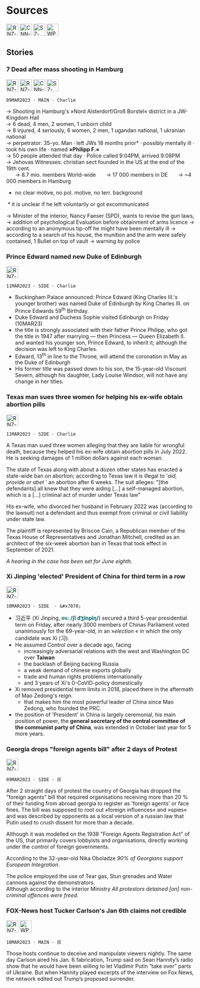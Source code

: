 # Sources 

<a href="https://rnz.co.nz"><img alt="RNZ-LOGO" height=32 src="https://www.rnz.co.nz/x/logos/print-logo-e815817f490d34c4d85038fdc7fafdb48969c05330ce4db18c7e535f64aa9b52.png"></img></a>
<a href="https://cnn.com"><img alt="CNN-LOGO" height=32 src="https://edition.cnn.com/media/sites/cnn/favicon.ico"></img></a>
<a href="https://sueddeutsche.de"><img alt=" SZ-LOGO" height=32 src="https://www.sueddeutsche.de/assets/img/apple-touch-icon.png"></img></a>
<a href="https://washingtonpost.com"><img alt=" WP-LOGO" height=32 src="https://www.washingtonpost.com/favicon.svg"></img></a>

## Stories

### 7 Dead after mass shooting in Hamburg

<a href="https://www.rnz.co.nz/news/world/485745/toll-at-seven-dead-after-germany-shooting-targeted-jehovah-s-witness-hall"><img alt="RNZ-LOGO" height=32 src="https://www.rnz.co.nz/x/logos/print-logo-e815817f490d34c4d85038fdc7fafdb48969c05330ce4db18c7e535f64aa9b52.png"></img></a>
<a href="https://www.rnz.co.nz/news/world/485684/several-killed-in-shooting-in-german-city-of-hamburg"><img alt="RNZ-LOGO" height=32 src="https://www.rnz.co.nz/x/logos/print-logo-e815817f490d34c4d85038fdc7fafdb48969c05330ce4db18c7e535f64aa9b52.png"></img></a>
<a href="https://edition.cnn.com/2023/03/10/europe/hamburg-germany-shooting-intl/index.html"><img alt="CNN-LOGO" height=32 src="https://edition.cnn.com/media/sites/cnn/favicon.ico"></img></a>
<a href="https://www.sueddeutsche.de/panorama/amoklauf-hamburg-waffenrecht-innenministerium-1.5766975"><img alt=" SZ-LOGO" height=32 src="https://www.sueddeutsche.de/assets/img/apple-touch-icon.png"></img></a>

``09MAR2023 · MAIN · Charlie``

→ Shooting in Hamburg's &raquo;Nord Alsterdorf/Groß Borstel&laquo; district in a JW-Kingdom Hall   
→ 6 dead, 4 men, 2 women, 1 unborn child  
→ 8 injured, 4 seriously, 6 women, 2 men, 1 ugandan national, 1 ukranian national  
→ perpetrator: 35-yo. Man · left JWs 18 months prior* · possibly mentally ill · took his own life · named **&raquo;Philipp F.&laquo;**   
→ 50 people attended that day · Police called 9:04PM, arrived 9:08PM   
→ Jehovas Witnesses: christian sect founded in the US at the end of the 19th cent.  
&nbsp; &nbsp; &nbsp; → 8.7 mio. members World-wide
&nbsp; &nbsp; &nbsp; → 17 000 members in DE 
&nbsp; &nbsp; &nbsp; → ~4 000 members in Hamburg

- no clear motive, no pol. motive, no terr. background

&nbsp;* it is unclear if he left voluntarily or got excommunicated

→ Minister of the interior, Nancy Faeser (SPD), wants to revise the gun laws,
  → addition of psychological Evaluation before obtainment of arms licence
  → according to an anonymous tip-off he might have been mentally ill
  → according to a search of his house, the munition and the arm were safely contained, 1 Bullet on top of vault → warning by police


### Prince Edward named new Duke of Edinburgh

<a href="https://www.rnz.co.nz/news/world/485747/prince-edward-named-new-duke-of-edinburgh"><img alt="RNZ-LOGO" height=32 src="https://www.rnz.co.nz/x/logos/print-logo-e815817f490d34c4d85038fdc7fafdb48969c05330ce4db18c7e535f64aa9b52.png"></img></a>

``11MAR2023 · SIDE · Charlie``

- Buckingham Palace announced: Prince Edward (King Charles III.'s younger brother) was named Duke of Edinburgh by King Charles III. on Prince Edwards 59<sup>th</sup> Birthday.
- Duke Edward and Duchess Sophie visited Edinburgh on Friday (10MAR23) 
- the title is strongly associated with their father Prince Philipp, who got the title in 1947 after marrying — then Princess — Queen Elizabeth II. and wanted his younger son, Prince Edward, to inherit it; although the decision was left to King Charles.
- Edward, 13<sup>th</sup> in line to the Throne, will attend the coronation in May as the Duke of Edinburgh
- His former title was passed down to his son, the 15-year-old Viscount Severn, although his daughter, Lady Louise Windsor, will not have any change in her titles.

### Texas man sues three women for helping his ex-wife obtain abortion pills

<a href="https://www.rnz.co.nz/news/world/485864/texas-man-sues-three-women-for-helping-his-ex-wife-obtain-abortion-pills"><img alt="RNZ-LOGO" height=32 src="https://www.rnz.co.nz/x/logos/print-logo-e815817f490d34c4d85038fdc7fafdb48969c05330ce4db18c7e535f64aa9b52.png"></img></a>

``11MAR2023 · SIDE · Charlie``

A Texas man sued three women alleging that they are liable for wrongful death, because they helped his ex-wife
obtain abortion pills in July 2022. He is seeking damages of 1 million dollars against each woman. 

The state of Texas along with about a dozen other states has enacted a state-wide ban on abortion;
according to Texas law it is illegal to '*aid, provide or abet* ' an abortion after 6 weeks. 
The suit alleges: "&lbrack;the defendants&rbrack; all knew that they were aiding &lbrack;…&rbrack; a self-managed abortion, which is a &lbrack;…&rbrack; criminal act of murder under Texas law"

His ex-wife, who divorced her husband in February 2022 was (according to the lawsuit) not a defendant and thus 
exempt from criminal or civil liability under state law.

The plaintiff is represented by Briscoe Cain, a Republican member of the Texas House of Representatives
and Jonathan Mitchell, credited as an architect of the six-week abortion ban in Texas that took effect in September of 2021.

*A hearing in the case has been set for June eighth*.
<!-- #endregion -->

### Xi Jinping 'elected' President of China for third term in a row 

<a href="https://www.rnz.co.nz/news/world/485728/china-s-xi-jinping-clinches-third-presidential-term-amid-host-of-challenges"><img alt="RNZ-LOGO" height=32 src="https://www.rnz.co.nz/x/logos/print-logo-e815817f490d34c4d85038fdc7fafdb48969c05330ce4db18c7e535f64aa9b52.png"></img></a>

``10MAR2023 · SIDE  · &#x7070;``

- &#x4e60;&#x8fd1;&#x5e73; (Xí Jìnpíng, <b style="color: #006663"><span style="font-variant: small-caps">ipa: </span>/ʃǐ d͡ʒînpǐŋ/</b>) secured a third 5-year presidential term on Friday, after nearly 3000 members of Chinas Parliament voted unanimously for the 69-year-old, in an &raquo;*election* &laquo; in which the only candidate was Xi (&#x4e60;). 
- He assumed Control over a decade ago, facing 
  - increasingly adversarial relations with the west and Washington DC over **Taiwan**
  - the backlash of Beijing backing Russia
  - a weak demand of chinese exports globally
  - trade and human rights problems internationally
  - and 3 years of Xi's 0-CoVID-policy domestically
- Xi removed presidential term limits in 2018, placed there in the aftermath of Mao Zedong's reign.
  - that makes him the most powerful leader of China since Mao Zedong, who founded the PRC. 
- the position of 'President' in China is largely ceremonial, his main position of power, the **general secretary of the central committee of the communist party of China**, was extended in October last year for 5 more years.


### Georgia drops "foreign agents bill" after 2 days of Protest

<a href="https://www.rnz.co.nz/news/world/485700/georgian-ruling-party-drops-foreign-agents-bill-protesters-remain"><img alt="RNZ-LOGO" height=32 src="https://www.rnz.co.nz/x/logos/print-logo-e815817f490d34c4d85038fdc7fafdb48969c05330ce4db18c7e535f64aa9b52.png"></img></a>

``09MAR2023 · SIDE · 灰``

After 2 straight days of protest the country of Georgia has dropped the "foreign agents" bill
that required organisations receiving more than 20 % of their funding from abroad georgia to 
register as 'foreign agents' or face fines. The bill was supposed to root out &raquo;foreign influences&laquo;
and &raquo;spies&laquo; and was described by opponents as a local version of a russian law that
Putin used to crush dissent for more than a decade.

Although it was modelled on the 1938 "Foreign Agents Registration Act" of the US, that primarily 
covers lobbyists and organisations, directly working under the control of foreign governments.

According to the 32-year-old Nika Oboladze *90% of Georgians support European Integration*.

The police employed the use of Tear gas, Stun grenades and Water cannons against the demonstrators.  
Although according to the interior Ministry *All protestors detained &lbrack;on&rbrack; non-criminal offences were freed.*

### FOX-News host Tucker Carlson's Jan 6th claims not credible

<a href="https://www.rnz.co.nz/news/world/485618/fox-news-host-tucker-carlson-s-capitol-riots-claims-not-credible-white-house"><img alt="RNZ-LOGO" height=32 src="https://www.rnz.co.nz/x/logos/print-logo-e815817f490d34c4d85038fdc7fafdb48969c05330ce4db18c7e535f64aa9b52.png"></img></a>
<a href="https://www.washingtonpost.com/opinions/2023/03/10/kevin-mccarthy-i-know-nothing-insurrection-questions/"><img alt=" WP-LOGO" height=32 src="https://www.washingtonpost.com/favicon.svg"></img></a>

``10MAR2023 · MAIN · 灰``

Those hosts continue to deceive and manipulate viewers nightly. The same day Carlson aired his Jan. 6 fabrication, Trump said on Sean Hannity’s radio show that he would have been willing to let Vladimir Putin “take over” parts of Ukraine. But when Hannity played excerpts of the interview on Fox News, the network edited out Trump’s proposed surrender.















